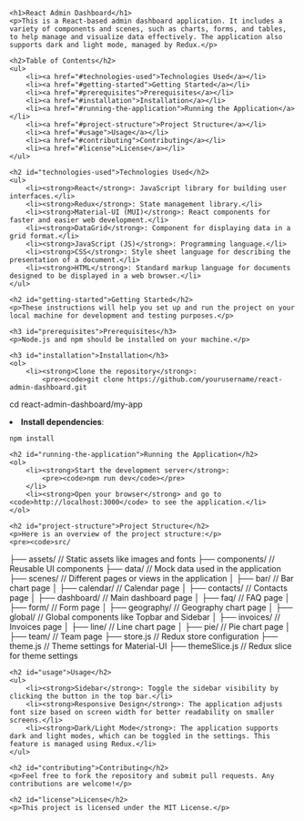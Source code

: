     <h1>React Admin Dashboard</h1>
    <p>This is a React-based admin dashboard application. It includes a variety of components and scenes, such as charts, forms, and tables, to help manage and visualize data effectively. The application also supports dark and light mode, managed by Redux.</p>

    <h2>Table of Contents</h2>
    <ul>
        <li><a href="#technologies-used">Technologies Used</a></li>
        <li><a href="#getting-started">Getting Started</a></li>
        <li><a href="#prerequisites">Prerequisites</a></li>
        <li><a href="#installation">Installation</a></li>
        <li><a href="#running-the-application">Running the Application</a></li>
        <li><a href="#project-structure">Project Structure</a></li>
        <li><a href="#usage">Usage</a></li>
        <li><a href="#contributing">Contributing</a></li>
        <li><a href="#license">License</a></li>
    </ul>

    <h2 id="technologies-used">Technologies Used</h2>
    <ul>
        <li><strong>React</strong>: JavaScript library for building user interfaces.</li>
        <li><strong>Redux</strong>: State management library.</li>
        <li><strong>Material-UI (MUI)</strong>: React components for faster and easier web development.</li>
        <li><strong>DataGrid</strong>: Component for displaying data in a grid format.</li>
        <li><strong>JavaScript (JS)</strong>: Programming language.</li>
        <li><strong>CSS</strong>: Style sheet language for describing the presentation of a document.</li>
        <li><strong>HTML</strong>: Standard markup language for documents designed to be displayed in a web browser.</li>
    </ul>

    <h2 id="getting-started">Getting Started</h2>
    <p>These instructions will help you set up and run the project on your local machine for development and testing purposes.</p>

    <h3 id="prerequisites">Prerequisites</h3>
    <p>Node.js and npm should be installed on your machine.</p>

    <h3 id="installation">Installation</h3>
    <ol>
        <li><strong>Clone the repository</strong>:
            <pre><code>git clone https://github.com/yourusername/react-admin-dashboard.git

cd react-admin-dashboard/my-app</code></pre>
</li>
<li><strong>Install dependencies</strong>:
<pre><code>npm install</code></pre>
</li>
</ol>

    <h2 id="running-the-application">Running the Application</h2>
    <ol>
        <li><strong>Start the development server</strong>:
            <pre><code>npm run dev</code></pre>
        </li>
        <li><strong>Open your browser</strong> and go to <code>http://localhost:3000</code> to see the application.</li>
    </ol>

    <h2 id="project-structure">Project Structure</h2>
    <p>Here is an overview of the project structure:</p>
    <pre><code>src/

├── assets/ // Static assets like images and fonts
├── components/ // Reusable UI components
├── data/ // Mock data used in the application
├── scenes/ // Different pages or views in the application
│ ├── bar/ // Bar chart page
│ ├── calendar/ // Calendar page
│ ├── contacts/ // Contacts page
│ ├── dashboard/ // Main dashboard page
│ ├── faq/ // FAQ page
│ ├── form/ // Form page
│ ├── geography/ // Geography chart page
│ ├── global/ // Global components like Topbar and Sidebar
│ ├── invoices/ // Invoices page
│ ├── line/ // Line chart page
│ ├── pie/ // Pie chart page
│ ├── team/ // Team page
├── store.js // Redux store configuration
├── theme.js // Theme settings for Material-UI
├── themeSlice.js // Redux slice for theme settings</code></pre>

    <h2 id="usage">Usage</h2>
    <ul>
        <li><strong>Sidebar</strong>: Toggle the sidebar visibility by clicking the button in the top bar.</li>
        <li><strong>Responsive Design</strong>: The application adjusts font size based on screen width for better readability on smaller screens.</li>
        <li><strong>Dark/Light Mode</strong>: The application supports dark and light modes, which can be toggled in the settings. This feature is managed using Redux.</li>
    </ul>

    <h2 id="contributing">Contributing</h2>
    <p>Feel free to fork the repository and submit pull requests. Any contributions are welcome!</p>

    <h2 id="license">License</h2>
    <p>This project is licensed under the MIT License.</p>
